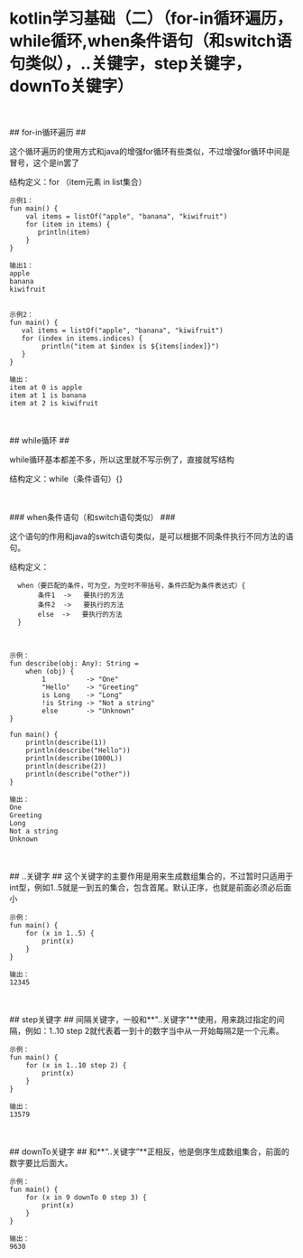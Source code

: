 # kotlin学习基础（二）（for-in循环遍历，while循环,when条件语句（和switch语句类似），..关键字，step关键字，downTo关键字） #

</br>
</br>
## for-in循环遍历 ##

这个循环遍历的使用方式和java的增强for循环有些类似，不过增强for循环中间是冒号，这个是in罢了

结构定义：for （item元素 in list集合）


    示例1：
    fun main() {
        val items = listOf("apple", "banana", "kiwifruit")
        for (item in items) {
           println(item)
        }
    }
    
    输出1：
    apple
    banana
    kiwifruit


    示例2：
    fun main() {
       val items = listOf("apple", "banana", "kiwifruit")
       for (index in items.indices) {
            println("item at $index is ${items[index]}")
       }
    }
   
    输出：
    item at 0 is apple
    item at 1 is banana
    item at 2 is kiwifruit



</br>
</br>
## while循环 ##

 while循环基本都差不多，所以这里就不写示例了，直接就写结构

结构定义：while（条件语句）{}





</br>
</br>
### when条件语句（和switch语句类似） ###

这个语句的作用和java的switch语句类似，是可以根据不同条件执行不同方法的语句。

结构定义：

      when（要匹配的条件，可为空，为空时不带括号，条件匹配为条件表达式）{
           条件1  ->   要执行的方法
           条件2  ->   要执行的方法
           else  ->   要执行的方法
      }



    示例：
    fun describe(obj: Any): String =
        when (obj) {
            1          -> "One"
            "Hello"    -> "Greeting"
            is Long    -> "Long"
            !is String -> "Not a string"
            else       -> "Unknown"
    }

    fun main() {
        println(describe(1))
        println(describe("Hello"))
        println(describe(1000L))
        println(describe(2))
        println(describe("other"))
    }
    
    输出：
    One
    Greeting
    Long
    Not a string
    Unknown



</br>
</br>
## ..关键字 ##
这个关键字的主要作用是用来生成数组集合的，不过暂时只适用于int型，例如1..5就是一到五的集合，包含首尾。默认正序，也就是前面必须必后面小

    示例：
    fun main() {
        for (x in 1..5) {
            print(x)
        }
    }
    
    输出：
    12345


</br>
</br>
## step关键字 ##
间隔关键字，一般和**"..关键字"**使用，用来跳过指定的间隔，例如：1..10 step 2就代表着一到十的数字当中从一开始每隔2是一个元素。

    示例：
    fun main() {
        for (x in 1..10 step 2) {
            print(x)
        }
    }
    
    输出：
    13579




</br>
</br>
## downTo关键字 ##
和**“..关键字”**正相反，他是倒序生成数组集合，前面的数字要比后面大。

    示例：
    fun main() {
        for (x in 9 downTo 0 step 3) {
            print(x)
        }
    }
    
    输出：
    9630